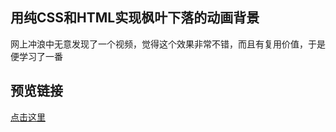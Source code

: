 ## 用纯CSS和HTML实现枫叶下落的动画背景

网上冲浪中无意发现了一个视频，觉得这个效果非常不错，而且有复用价值，于是便学习了一番

## 预览链接

[点击这里](https://git.balder.wang/Fallen-leaves-bg-demo/dist/)

